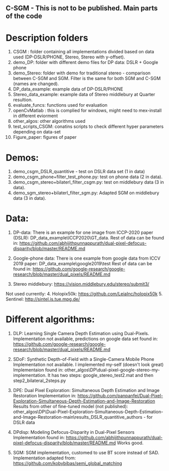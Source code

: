## C-SGM - This is not to be published. Main parts of the code

# Description folders
1. CSGM : folder containing all implementations divided based on data used (DP-DSLR/PHONE, Stereo, Stereo with y-offset).
2. demo_DP: folder with different demo files for DP data: DSLR + Google phone
3. demo_Stereo: folder with demo for traditional stereo - comparison between C-SGM and SGM. Filter is the same for both SGM and C-SGM (names are changed).
4. DP_data_example: example data of DP-DSLR/PHONE
5. Stereo_data_example: example data of Stereo middlebury at Quarter resultion. 
6. evaluate_funcs: functions used for evaluation
7. openCvMatlab : this is complied for windows, might need to mex-install in different eviorment 
8. other_algos: other algorithms used
9. test_scripts_CSGM: conatins scripts to check different hyper parameters depending on data-set
10. Figure_paper: figures of paper

# Demos: 
1. demo_csgm_DSLR_quantitive - test on DSLR data set (1 in data)
2. demo_csgm_phone+filter_test_phone.py: test on phone data (2 in data).
3. demo_csgm_stereo+bilaterl_filter_csgm.py: test on middlebury data (3 in data).
4. demo_sgm_stereo+bilaterl_filter_sgm.py: Adapted SGM on middlebury data (3 in data).

# Data:

1. DP-data:
There is an example for one image from ICCP-2020 paper (DSLR): DP_data_example\ICCP2020\GT_data.
Rest of data can be found in: 
https://github.com/abhijithpunnappurath/dual-pixel-defocus-disparity/blob/master/README.md

2. Google-phone data: 
There is one example from google data from ICCV 2019 paper: DP_data_example\google2019\test
Rest of data can be found in:
https://github.com/google-research/google-research/blob/master/dual_pixels/README.md

3. Stereo middlebury:
https://vision.middlebury.edu/stereo/submit3/

Not used currently:
4. Holopix50k: https://github.com/LeiaInc/holopix50k
5. Sentinel: http://sintel.is.tue.mpg.de/


# Different algorithms:

1. DLP: Learning Single Camera Depth Estimation using Dual-Pixels.
Implementation not available, predictions on google data set found in: https://github.com/google-research/google-research/blob/master/dual_pixels/README.md

2. SDoF: Synthetic Depth-of-Field with a Single-Camera Mobile Phone
Implementation not available. 
I implemented my-self (doesn't look great)
Implementaion found in: other_algos\DP\dual-pixel-google-stereo-my-implementation.
It has two steps: google_stereo_test2.mat and then step2_bilateral_2steps.py

3. DPE: Dual Pixel Exploration: Simultaneous Depth Estimation and Image Restoration
Implementation in: https://github.com/panpanfei/Dual-Pixel-Exploration-Simultaneous-Depth-Estimation-and-Image-Restoration
Results from other of fine-tuned model (not published): other_algos\DP\Dual-Pixel-Exploration-Simultaneous-Depth-Estimation-and-Image-Restoration-main\results_DSLR_quantitive_authors - for DSLR data

4. DPdisp: Modeling Defocus-Disparity in Dual-Pixel Sensors
Implementation found in: https://github.com/abhijithpunnappurath/dual-pixel-defocus-disparity/blob/master/README.md
Works good.

5. SGM: 
SGM implementation, customed to use BT score instead of SAD. 
Implementation adapted from: https://github.com/kobybibas/semi_global_matching
